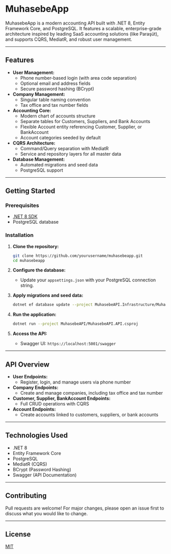 # MuhasebeApp

MuhasebeApp is a modern accounting API built with .NET 8, Entity Framework Core, and PostgreSQL. It features a scalable, enterprise-grade architecture inspired by leading SaaS accounting solutions (like Paraşüt), and supports CQRS, MediatR, and robust user management.

---

## Features

- **User Management:**  
  - Phone number-based login (with area code separation)
  - Optional email and address fields
  - Secure password hashing (BCrypt)
- **Company Management:**  
  - Singular table naming convention
  - Tax office and tax number fields
- **Accounting Core:**  
  - Modern chart of accounts structure
  - Separate tables for Customers, Suppliers, and Bank Accounts
  - Flexible Account entity referencing Customer, Supplier, or BankAccount
  - Account categories seeded by default
- **CQRS Architecture:**  
  - Command/Query separation with MediatR
  - Service and repository layers for all master data
- **Database Management:**  
  - Automated migrations and seed data
  - PostgreSQL support

---

## Getting Started

### Prerequisites

- [.NET 8 SDK](https://dotnet.microsoft.com/en-us/download/dotnet/8.0)
- PostgreSQL database

### Installation

1. **Clone the repository:**
   ```bash
   git clone https://github.com/yourusername/muhasebeapp.git
   cd muhasebeapp
   ```

2. **Configure the database:**
   - Update your `appsettings.json` with your PostgreSQL connection string.

3. **Apply migrations and seed data:**
   ```bash
   dotnet ef database update --project MuhasebeAPI.Infrastructure/MuhasebeAPI.Infrastructure.csproj --startup-project MuhasebeAPI/MuhasebeAPI.API.csproj
   ```

4. **Run the application:**
   ```bash
   dotnet run --project MuhasebeAPI/MuhasebeAPI.API.csproj
   ```

5. **Access the API:**
   - Swagger UI: `https://localhost:5001/swagger`

---

## API Overview

- **User Endpoints:**  
  - Register, login, and manage users via phone number
- **Company Endpoints:**  
  - Create and manage companies, including tax office and tax number
- **Customer, Supplier, BankAccount Endpoints:**  
  - Full CRUD operations with CQRS
- **Account Endpoints:**  
  - Create accounts linked to customers, suppliers, or bank accounts

---

## Technologies Used

- .NET 8
- Entity Framework Core
- PostgreSQL
- MediatR (CQRS)
- BCrypt (Password Hashing)
- Swagger (API Documentation)

---

## Contributing

Pull requests are welcome! For major changes, please open an issue first to discuss what you would like to change.

---

## License

[MIT](LICENSE.txt)
